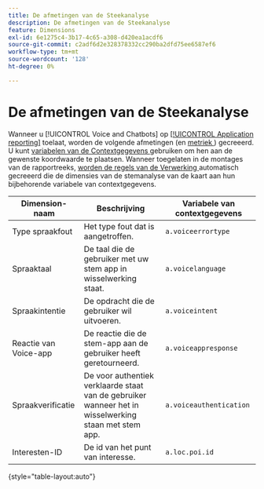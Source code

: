 ```yaml
---
title: De afmetingen van de Steekanalyse
description: De afmetingen van de Steekanalyse
feature: Dimensions
exl-id: 6e1275c4-3b17-4c65-a308-d420ea1acdf6
source-git-commit: c2adf6d2e328378332cc290ba2dfd75ee6587ef6
workflow-type: tm+mt
source-wordcount: '128'
ht-degree: 0%

---
```


# De afmetingen van de Steekanalyse

Wanneer u [!UICONTROL Voice and Chatbots] op [[!UICONTROL Application reporting]](/help/admin/admin/c-manage-report-suites/c-edit-report-suites/app-reporting.md) toelaat, worden de volgende afmetingen (en [ metriek ](../metrics/voice-metrics.md)) gecreeerd. U kunt [ variabelen van de Contextgegevens ](/help/implement/vars/page-vars/contextdata.md) gebruiken om hen aan de gewenste koordwaarde te plaatsen. Wanneer toegelaten in de montages van de rapportreeks, [ worden de regels van de Verwerking ](/help/admin/admin/c-manage-report-suites/c-edit-report-suites/general/processing-rules/pr-overview.md) automatisch gecreeerd die de dimensies van de stemanalyse van de kaart aan hun bijbehorende variabele van contextgegevens.

| Dimension-naam | Beschrijving | Variabele van contextgegevens |
| --- | --- | --- |
| Type spraakfout | Het type fout dat is aangetroffen. | `a.voiceerrortype` |
| Spraaktaal | De taal die de gebruiker met uw stem app in wisselwerking staat. | `a.voicelanguage` |
| Spraakintentie | De opdracht die de gebruiker wil uitvoeren. | `a.voiceintent` |
| Reactie van Voice-app | De reactie die de stem-app aan de gebruiker heeft geretourneerd. | `a.voiceappresponse` |
| Spraakverificatie | De voor authentiek verklaarde staat van de gebruiker wanneer het in wisselwerking staan met stem app. | `a.voiceauthentication` |
| Interesten-ID | De id van het punt van interesse. | `a.loc.poi.id` |

{style="table-layout:auto"}
